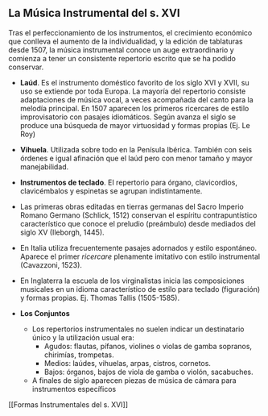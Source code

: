 ## La Música Instrumental del s. XVI

Tras el perfeccionamiento de los instrumentos, el crecimiento económico que conlleva el aumento de la individualidad, y la edición de tablaturas desde 1507, la música instrumental conoce un auge extraordinario y comienza a tener un consistente repertorio escrito que se ha podido conservar.

- **Laúd**. Es el instrumento doméstico favorito de los siglo XVI y XVII, su uso se extiende por toda Europa. La mayoría del repertorio consiste adaptaciones de música vocal, a veces acompañada del canto para la melodía principal. En 1507 aparecen los primeros ricercares de estilo improvisatorio con pasajes idiomáticos. Según avanza el siglo se produce una búsqueda de mayor virtuosidad y formas propias (Ej. Le Roy)

- **Vihuela**. Utilizada sobre todo en la Penísula Ibérica. También con seis órdenes e igual afinación que el laúd pero con menor tamaño y mayor manejabilidad.

- **Instrumentos de teclado**. EI repertorio para órgano, clavicordios, clavicémbalos y espinetas se agrupan indistintamente.
- Las primeras obras editadas en tierras germanas del Sacro Imperio Romano Germano (Schlick, 1512) conservan el espíritu contrapuntístico característico que conoce el preludio (preámbulo) desde mediados del siglo XV (Ileborgh, 1445).
- En Italia utiliza frecuentemente pasajes adornados y estilo espontáneo. Aparece el primer *ricercare* plenamente imitativo con estilo instrumental (Cavazzoni, 1523).
- En Inglaterra la escuela de los virginalistas inicia las composiciones musicales en un idioma característico de estilo para teclado (figuración) y formas propias. Ej. Thomas Tallis (1505-1585).

- **Los Conjuntos**
	- Los repertorios instrumentales no suelen indicar un destinatario único y la utilización usual era:
		- Agudos: flautas, pífanos, violines o violas de gamba sopranos, chirimías, trompetas.
		- Medios: laúdes, vihuelas, arpas, cistros, cornetos.
		- Bajos: órganos, bajos de viola de gamba o violón, sacabuches.
	- A finales de siglo aparecen piezas de música de cámara para instrumentos específicos

[[Formas Instrumentales del s. XVI]]
